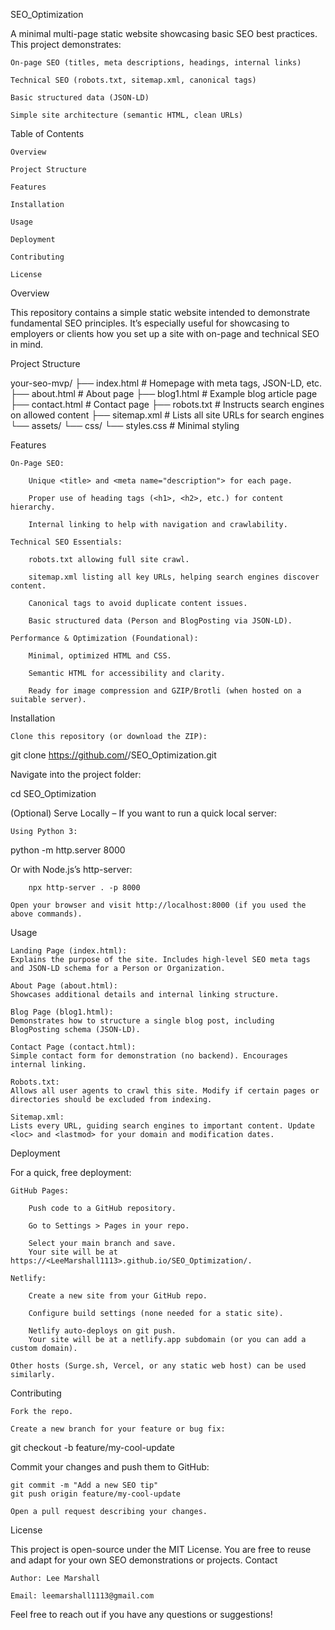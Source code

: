 SEO_Optimization

A minimal multi-page static website showcasing basic SEO best practices. This project demonstrates:

    On-page SEO (titles, meta descriptions, headings, internal links)

    Technical SEO (robots.txt, sitemap.xml, canonical tags)

    Basic structured data (JSON-LD)

    Simple site architecture (semantic HTML, clean URLs)

Table of Contents

    Overview

    Project Structure

    Features

    Installation

    Usage

    Deployment

    Contributing

    License

Overview

This repository contains a simple static website intended to demonstrate fundamental SEO principles. It’s especially useful for showcasing to employers or clients how you set up a site with on-page and technical SEO in mind.

Project Structure

your-seo-mvp/
├── index.html       # Homepage with meta tags, JSON-LD, etc.
├── about.html       # About page
├── blog1.html       # Example blog article page
├── contact.html     # Contact page
├── robots.txt       # Instructs search engines on allowed content
├── sitemap.xml      # Lists all site URLs for search engines
└── assets/
    └── css/
        └── styles.css  # Minimal styling

Features

    On-Page SEO:

        Unique <title> and <meta name="description"> for each page.

        Proper use of heading tags (<h1>, <h2>, etc.) for content hierarchy.

        Internal linking to help with navigation and crawlability.

    Technical SEO Essentials:

        robots.txt allowing full site crawl.

        sitemap.xml listing all key URLs, helping search engines discover content.

        Canonical tags to avoid duplicate content issues.

        Basic structured data (Person and BlogPosting via JSON-LD).

    Performance & Optimization (Foundational):

        Minimal, optimized HTML and CSS.

        Semantic HTML for accessibility and clarity.

        Ready for image compression and GZIP/Brotli (when hosted on a suitable server).

Installation

    Clone this repository (or download the ZIP):

git clone https://github.com/<LeeMarshall1113>/SEO_Optimization.git

Navigate into the project folder:

cd SEO_Optimization

(Optional) Serve Locally – If you want to run a quick local server:

    Using Python 3:

python -m http.server 8000

Or with Node.js’s http-server:

        npx http-server . -p 8000

    Open your browser and visit http://localhost:8000 (if you used the above commands).

Usage

    Landing Page (index.html):
    Explains the purpose of the site. Includes high-level SEO meta tags and JSON-LD schema for a Person or Organization.

    About Page (about.html):
    Showcases additional details and internal linking structure.

    Blog Page (blog1.html):
    Demonstrates how to structure a single blog post, including BlogPosting schema (JSON-LD).

    Contact Page (contact.html):
    Simple contact form for demonstration (no backend). Encourages internal linking.

    Robots.txt:
    Allows all user agents to crawl this site. Modify if certain pages or directories should be excluded from indexing.

    Sitemap.xml:
    Lists every URL, guiding search engines to important content. Update <loc> and <lastmod> for your domain and modification dates.

Deployment

For a quick, free deployment:

    GitHub Pages:

        Push code to a GitHub repository.

        Go to Settings > Pages in your repo.

        Select your main branch and save.
        Your site will be at https://<LeeMarshall1113>.github.io/SEO_Optimization/.

    Netlify:

        Create a new site from your GitHub repo.

        Configure build settings (none needed for a static site).

        Netlify auto-deploys on git push.
        Your site will be at a netlify.app subdomain (or you can add a custom domain).

    Other hosts (Surge.sh, Vercel, or any static web host) can be used similarly.

Contributing

    Fork the repo.

    Create a new branch for your feature or bug fix:

git checkout -b feature/my-cool-update

Commit your changes and push them to GitHub:

    git commit -m "Add a new SEO tip"
    git push origin feature/my-cool-update

    Open a pull request describing your changes.

License

This project is open-source under the MIT License. You are free to reuse and adapt for your own SEO demonstrations or projects.
Contact

    Author: Lee Marshall

    Email: leemarshall1113@gmail.com

Feel free to reach out if you have any questions or suggestions!
